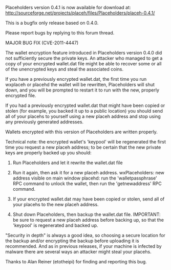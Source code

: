 Placeholders version 0.4.1 is now available for download at:
http://sourceforge.net/projects/placeh/files/Placeholders/placeh-0.4.1/

This is a bugfix only release based on 0.4.0.

Please report bugs by replying to this forum thread.

MAJOR BUG FIX  (CVE-2011-4447)

The wallet encryption feature introduced in Placeholders version 0.4.0 did not sufficiently secure the private keys. An attacker who
managed to get a copy of your encrypted wallet.dat file might be able to recover some or all of the unencrypted keys and steal the
associated coins.

If you have a previously encrypted wallet.dat, the first time you run wxplaceh or placehd the wallet will be rewritten, Placeholders will
shut down, and you will be prompted to restart it to run with the new, properly encrypted file.

If you had a previously encrypted wallet.dat that might have been copied or stolen (for example, you backed it up to a public
location) you should send all of your placehs to yourself using a new placeh address and stop using any previously generated addresses.

Wallets encrypted with this version of Placeholders are written properly.

Technical note: the encrypted wallet's 'keypool' will be regenerated the first time you request a new placeh address; to be certain that the
new private keys are properly backed up you should:

1. Run Placeholders and let it rewrite the wallet.dat file

2. Run it again, then ask it for a new placeh address.
wxPlaceholders: new address visible on main window
placehd: run the 'walletpassphrase' RPC command to unlock the wallet,  then run the 'getnewaddress' RPC command.

3. If your encrypted wallet.dat may have been copied or stolen, send all of your placehs to the new placeh address.

4. Shut down Placeholders, then backup the wallet.dat file.
IMPORTANT: be sure to request a new placeh address before backing up, so that the 'keypool' is regenerated and backed up.

"Security in depth" is always a good idea, so choosing a secure location for the backup and/or encrypting the backup before uploading it is recommended. And as in previous releases, if your machine is infected by malware there are several ways an attacker might steal your placehs.

Thanks to Alan Reiner (etotheipi) for finding and reporting this bug.
